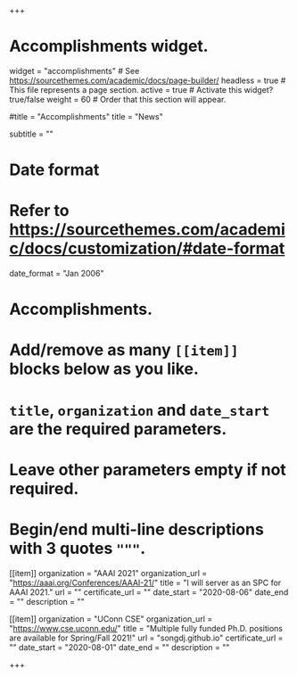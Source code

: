 +++
# Accomplishments widget.
widget = "accomplishments"  # See https://sourcethemes.com/academic/docs/page-builder/
headless = true  # This file represents a page section.
active = true  # Activate this widget? true/false
weight = 60  # Order that this section will appear.

#title = "Accomplish&shy;ments"
title = "News"

subtitle = ""

# Date format
#   Refer to https://sourcethemes.com/academic/docs/customization/#date-format
date_format = "Jan 2006"

# Accomplishments.
#   Add/remove as many `[[item]]` blocks below as you like.
#   `title`, `organization` and `date_start` are the required parameters.
#   Leave other parameters empty if not required.
#   Begin/end multi-line descriptions with 3 quotes `"""`.

[[item]]
  organization = "AAAI 2021"
  organization_url = "https://aaai.org/Conferences/AAAI-21/"
  title = "I will server as an SPC for AAAI 2021."
  url = ""
  certificate_url = ""
  date_start = "2020-08-06"
  date_end = ""
  description = ""

[[item]]
  organization = "UConn CSE"
  organization_url = "https://www.cse.uconn.edu/"
  title = "Multiple fully funded Ph.D. positions are available for Spring/Fall 2021!"
  url = "songdj.github.io"
  certificate_url = ""
  date_start = "2020-08-01"
  date_end = ""
  description = ""

+++
